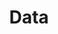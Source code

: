 ---
title: Data
eleventyNavigation:
  title: Data
  key: dg_bonus_data
  parent: dg_bonus
  order: 2
layout: "../de/bonus/data.md"
---